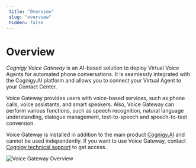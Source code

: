 ```yaml
---
 title: "Overview" 
 slug: "overview" 
 hidden: false 
---
```


# Overview

*Cognigy Voice Gateway* is an AI-based solution to deploy Virtual Voice Agents for automated phone conversations. It is seamlessly integrated with the Cognigy.AI platform and allows you to connect your Virtual Agent to your Contact Center.

Voice Gateway provides users with voice-based services, such as phone calls, voice assistants, and smart speakers. Also, Voice Gateway can perform various functions, such as speech recognition, natural language understanding, dialogue management, text-to-speech and speech-to-text conversion.

Voice Gateway is installed in addition to the main product [Cognigy.AI](../ai/platform-overview.md) and cannot be used independently. If you want to use Voice Gateway, contact [Cognigy technical support](../help/get-help.md) to get access. 

<img src="{{config.site_url}}voicegateway/images/VG_architecture.png" alt="Voice Gateway Overview" />
